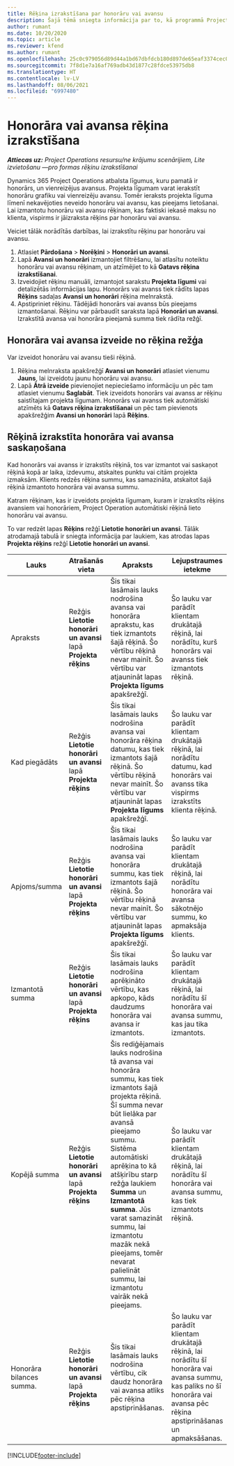 ```yaml
---
title: Rēķina izrakstīšana par honorāru vai avansu
description: Šajā tēmā sniegta informācija par to, kā programmā Project Operations izrakstīt rēķinus par honorāru vai avansu.
author: rumant
ms.date: 10/20/2020
ms.topic: article
ms.reviewer: kfend
ms.author: rumant
ms.openlocfilehash: 25c0c979056d89d44a1bd67dbfdcb180d897de65eaf3374cec0a2dc73c4e3568
ms.sourcegitcommit: 7f8d1e7a16af769adb43d1877c28fdce53975db8
ms.translationtype: HT
ms.contentlocale: lv-LV
ms.lasthandoff: 08/06/2021
ms.locfileid: "6997480"
---
```

# <a name="invoice-a-retainer-or-an-advance"></a>Honorāra vai avansa rēķina izrakstīšana

_**Attiecas uz:** Project Operations resursu/ne krājumu scenārijiem, Lite izvietošanu —pro formas rēķinu izrakstīšanai_

Dynamics 365 Project Operations atbalsta līgumus, kuru pamatā ir honorārs, un vienreizējus avansus. Projekta līgumam varat ierakstīt honorāru grafiku vai vienreizēju avansu. Tomēr ieraksts projekta līguma līmenī nekavējoties neveido honorāru vai avansu, kas pieejams lietošanai. Lai izmantotu honorāru vai avansu rēķinam, kas faktiski iekasē maksu no klienta, vispirms ir jāizraksta rēķins par honorāru vai avansu.

Veiciet tālāk norādītās darbības, lai izrakstītu rēķinu par honorāru vai avansu.

1. Atlasiet **Pārdošana** > **Norēķini** > **Honorāri un avansi**. 
2. Lapā **Avansi un honorāri** izmantojiet filtrēšanu, lai atlasītu noteiktu honorāru vai avansu rēķinam, un atzīmējiet to kā **Gatavs rēķina izrakstīšanai**.
3. Izveidojiet rēķinu manuāli, izmantojot sarakstu **Projekta līgumi** vai detalizētās informācijas lapu. Honorārs vai avanss tiek rādīts lapas **Rēķins** sadaļas **Avansi un honorāri** rēķina melnrakstā.
4. Apstipriniet rēķinu. Tādējādi honorārs vai avanss būs pieejams izmantošanai. Rēķinu var pārbaudīt saraksta lapā **Honorāri un avansi**. Izrakstītā avansa vai honorāra pieejamā summa tiek rādīta režģī.

## <a name="create-a-retainer-or-advance-from-the-invoice-grid"></a>Honorāra vai avansa izveide no rēķina režģa

Var izveidot honorāru vai avansu tieši rēķinā.

1. Rēķina melnraksta apakšrežģī **Avansi un honorāri** atlasiet vienumu **Jauns**, lai izveidotu jaunu honorāru vai avansu. 
2. Lapā **Ātrā izveide** pievienojiet nepieciešamo informāciju un pēc tam atlasiet vienumu **Saglabāt**. Tiek izveidots honorārs vai avanss ar rēķinu saistītajam projekta līgumam. Honorārs vai avanss tiek automātiski atzīmēts kā **Gatavs rēķina izrakstīšanai** un pēc tam pievienots apakšrežģim **Avansi un honorāri** lapā **Rēķins**.

## <a name="reconcile-an-invoiced-retainer-or-advance"></a>Rēķinā izrakstīta honorāra vai avansa saskaņošana

Kad honorārs vai avanss ir izrakstīts rēķinā, tos var izmantot vai saskaņot rēķinā kopā ar laika, izdevumu, atskaites punktu vai citām projekta izmaksām. Klients redzēs rēķina summu, kas samazināta, atskaitot šajā rēķinā izmantoto honorāra vai avansa summu.

Katram rēķinam, kas ir izveidots projekta līgumam, kuram ir izrakstīts rēķins avansiem vai honorāriem, Project Operation automātiski rēķinā lieto honorāru vai avansu.

To var redzēt lapas **Rēķins** režģī **Lietotie honorāri un avansi**. Tālāk atrodamajā tabulā ir sniegta informācija par laukiem, kas atrodas lapas **Projekta rēķins** režģī **Lietotie honorāri un avansi**.

| Lauks | Atrašanās vieta | Apraksts | Lejupstraumes ietekme |
| --- | --- | --- | --- |
| Apraksts | Režģis **Lietotie honorāri un avansi** lapā **Projekta rēķins** |Šis tikai lasāmais lauks nodrošina avansa vai honorāra aprakstu, kas tiek izmantots šajā rēķinā. Šo vērtību rēķinā nevar mainīt. Šo vērtību var atjaunināt lapas **Projekta līgums** apakšrežģī. | Šo lauku var parādīt klientam drukātajā rēķinā, lai norādītu, kurš honorārs vai avanss tiek izmantots rēķinā. |
| Kad piegādāts | Režģis **Lietotie honorāri un avansi** lapā **Projekta rēķins**  | Šis tikai lasāmais lauks nodrošina avansa vai honorāra rēķina datumu, kas tiek izmantots šajā rēķinā. Šo vērtību rēķinā nevar mainīt. Šo vērtību var atjaunināt lapas **Projekta līgums** apakšrežģī. | Šo lauku var parādīt klientam drukātajā rēķinā, lai norādītu datumu, kad honorārs vai avanss tika vispirms izrakstīts klienta rēķinā. |
| Apjoms/summa | Režģis **Lietotie honorāri un avansi** lapā **Projekta rēķins**  | Šis tikai lasāmais lauks nodrošina avansa vai honorāra summu, kas tiek izmantots šajā rēķinā. Šo vērtību rēķinā nevar mainīt. Šo vērtību var atjaunināt lapas **Projekta līgums** apakšrežģī. | Šo lauku var parādīt klientam drukātajā rēķinā, lai norādītu honorāra vai avansa sākotnējo summu, ko apmaksāja klients. |
| Izmantotā summa | Režģis **Lietotie honorāri un avansi** lapā **Projekta rēķins**  | Šis tikai lasāmais lauks nodrošina aprēķināto vērtību, kas apkopo, kāds daudzums honorāra vai avansa ir izmantots. | Šo lauku var parādīt klientam drukātajā rēķinā, lai norādītu šī honorāra vai avansa summu, kas jau tika izmantots. |
| Kopējā summa | Režģis **Lietotie honorāri un avansi** lapā **Projekta rēķins**  | Šis rediģējamais lauks nodrošina tā avansa vai honorāra summu, kas tiek izmantots šajā projekta rēķinā. Šī summa nevar būt lielāka par avansā pieejamo summu. Sistēma automātiski aprēķina to kā atšķirību starp režģa laukiem **Summa** un **Izmantotā summa**. Jūs varat samazināt summu, lai izmantotu mazāk nekā pieejams, tomēr nevarat palielināt summu, lai izmantotu vairāk nekā pieejams. | Šo lauku var parādīt klientam drukātajā rēķinā, lai norādītu šī honorāra vai avansa summu, kas tiek izmantots rēķinā. |
| Honorāra bilances summa. | Režģis **Lietotie honorāri un avansi** lapā **Projekta rēķins**  | Šis tikai lasāmais lauks nodrošina vērtību, cik daudz honorāra vai avansa atliks pēc rēķina apstiprināšanas. | Šo lauku var parādīt klientam drukātajā rēķinā, lai norādītu šī honorāra vai avansa summu, kas paliks no šī honorāra vai avansa pēc rēķina apstiprināšanas un apmaksāšanas. |


[!INCLUDE[footer-include](../../includes/footer-banner.md)]